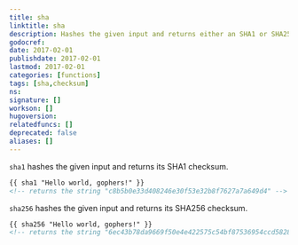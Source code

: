 ```yaml
---
title: sha
linktitle: sha
description: Hashes the given input and returns either an SHA1 or SHA256 checksum.
godocref:
date: 2017-02-01
publishdate: 2017-02-01
lastmod: 2017-02-01
categories: [functions]
tags: [sha,checksum]
ns:
signature: []
workson: []
hugoversion:
relatedfuncs: []
deprecated: false
aliases: []
---
```


`sha1` hashes the given input and returns its SHA1 checksum.

```html
{{ sha1 "Hello world, gophers!" }}
<!-- returns the string "c8b5b0e33d408246e30f53e32b8f7627a7a649d4" -->
```

`sha256` hashes the given input and returns its SHA256 checksum.

```html
{{ sha256 "Hello world, gophers!" }}
<!-- returns the string "6ec43b78da9669f50e4e422575c54bf87536954ccd58280219c393f2ce352b46" -->
```